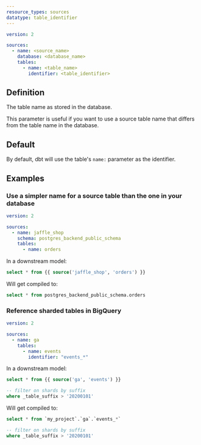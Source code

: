 ```yaml
---
resource_types: sources
datatype: table_identifier
---
```


<File name='models/<filename>.yml'>

```yml
version: 2

sources:
  - name: <source_name>
    database: <database_name>
    tables:
      - name: <table_name>
        identifier: <table_identifier>

```

</File>

## Definition
The table name as stored in the database.

This parameter is useful if you want to use a source table name that differs from the table name in the database.

## Default
By default, dbt will use the table's `name:` parameter as the identifier.

## Examples
### Use a simpler name for a source table than the one in your database

<File name='models/<filename>.yml'>

```yml
version: 2

sources:
  - name: jaffle_shop
    schema: postgres_backend_public_schema
    tables:
      - name: orders

```

</File>


In a downstream model:
```sql
select * from {{ source('jaffle_shop', 'orders') }}
```

Will get compiled to:
```sql
select * from postgres_backend_public_schema.orders
```

### Reference sharded tables in BigQuery

<File name='models/<filename>.yml'>

```yml
version: 2

sources:
  - name: ga
    tables:
      - name: events    
        identifier: "events_*"

```

</File>


In a downstream model:
```sql
select * from {{ source('ga', 'events') }}

-- filter on shards by suffix
where _table_suffix > '20200101'
```

Will get compiled to:
```sql
select * from `my_project`.`ga`.`events_*`

-- filter on shards by suffix
where _table_suffix > '20200101'
```

